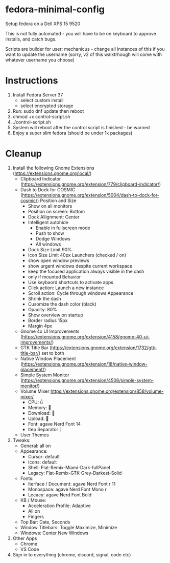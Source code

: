 # fedora-minimal-config
Setup fedora on a Dell XPS 15 9520

This is not fully automated - you will have to be on keyboard to approve installs, and catch bugs.

Scripts are builder for user: mechanicus - change all instances of this if you want to update the username (sorry, v2 of this walktrhough will come with whatever username you choose)

# Instructions
1. Install Fedora Server 37
	- select custom install
	- select encrypted storage
2. Run: sudo dnf update then reboot
3. chmod +x control-script.sh
4. ./control-script.sh
5. System will reboot after the control script is finished - be warned
6. Enjoy a super slim fedora (should be under 1k packages)

# Cleanup
1. Install the following Gnome Extensions (https://extensions.gnome.org/local/)
	- Clipboard Indicator (https://extensions.gnome.org/extension/779/clipboard-indicator/)
	- Dash to Dock for COSMIC (https://extensions.gnome.org/extension/5004/dash-to-dock-for-cosmic/)
		Position and Size
		- Show on all monitors
		- Position on screen: Bottom
		- Dock Allignment: Center
		- Intelligent autohide
			- Enable in fullscreen mode
			- Push to show
			- Dodge Windows
			- All windows
		- Dock Size Limit 90%
		- Icon Size Limit 40px
		Launchers (checked / on)
		- show open window previews
		- show urgent windows despite current workspace
		- keep the focused application always visible in the dash
		- only if mounted
		Behavior
		- Use keybaord shortcuts to activate apps
		- Click action: Launch a new instance
		- Scroll action: Cycle through windows
		Appearance
		- Shrink the dash
		- Cusomize the dash color (black)
		- Opacity: 80%
		- Show overview on startup
		- Border radius 15px
		- Margin 4px
	- Gnome 4x UI Improvements (https://extensions.gnome.org/extension/4158/gnome-40-ui-improvements/)
	- GTK Title Bar (https://extensions.gnome.org/extension/1732/gtk-title-bar/) set to both
	- Native Window Placement (https://extensions.gnome.org/extension/18/native-window-placement/)
	- Simple System Monitor (https://extensions.gnome.org/extension/4506/simple-system-monitor/)
	- Volume Mixer https://extensions.gnome.org/extension/858/volume-mixer/
		- CPU: 
		- Memory: 
		- Download: 
		- Upload: 
		- Font: agave Nerd Font 14
		- Itep Separator | 
	- User Themes
2. Tweaks: 
	- General: all on
	- Appearance:
		- Cursor: default
		- Icons: default
		- Shell: Flat-Remix-Miami-Dark-fullPanel
		- Legacy: Flat-Remix-GTK-Grey-Darkest-Solid
	- Fonts:
		- Iterface / Document: agave Nerd Font r 11
		- Monospace: agave Nerd Font Mono r
		- Lecacy: agave Nerd Font Bold
	- KB / Mouse:
		- Acceleration Profile: Adaptive
		- All on
		- Fingers
	- Top Bar: Date, Seconds
	- Window Titlebars: Toggle Maximize, Minimize
	- Windows: Center New Windows
3. Other Apps
	- Chrome
	- VS Code
4. Sign in to everything (chrome, discord, signal, code etc)